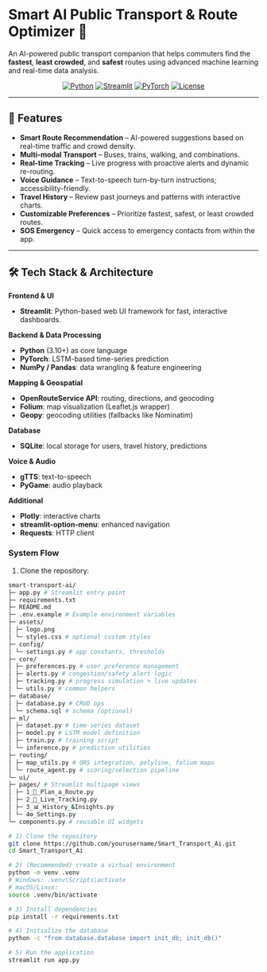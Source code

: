 # Smart AI Public Transport & Route Optimizer 🚌

An AI-powered public transport companion that helps commuters find the **fastest**, **least crowded**, and **safest** routes using advanced machine learning and real-time data analysis.

<p align="center">
  <a href="https://python.org"><img alt="Python" src="https://img.shields.io/badge/Python-3.10%2B-blue.svg"></a>
  <a href="#"><img alt="Streamlit" src="https://img.shields.io/badge/Streamlit-UI-red"></a>
  <a href="#"><img alt="PyTorch" src="https://img.shields.io/badge/PyTorch-ML-orange"></a>
  <a href="#"><img alt="License" src="https://img.shields.io/badge/License-MIT-green"></a>
</p>

---

## 🌟 Features

- **Smart Route Recommendation** – AI-powered suggestions based on real-time traffic and crowd density.  
- **Multi-modal Transport** – Buses, trains, walking, and combinations.  
- **Real-time Tracking** – Live progress with proactive alerts and dynamic re-routing.  
- **Voice Guidance** – Text-to-speech turn-by-turn instructions; accessibility-friendly.  
- **Travel History** – Review past journeys and patterns with interactive charts.  
- **Customizable Preferences** – Prioritize fastest, safest, or least crowded routes.  
- **SOS Emergency** – Quick access to emergency contacts from within the app.

---

## 🛠️ Tech Stack & Architecture

**Frontend & UI**
- **Streamlit**: Python-based web UI framework for fast, interactive dashboards.

**Backend & Data Processing**
- **Python** (3.10+) as core language
- **PyTorch**: LSTM-based time-series prediction
- **NumPy / Pandas**: data wrangling & feature engineering

**Mapping & Geospatial**
- **OpenRouteService API**: routing, directions, and geocoding  
- **Folium**: map visualization (Leaflet.js wrapper)  
- **Geopy**: geocoding utilities (fallbacks like Nominatim)

**Database**
- **SQLite**: local storage for users, travel history, predictions

**Voice & Audio**
- **gTTS**: text-to-speech
- **PyGame**: audio playback

**Additional**
- **Plotly**: interactive charts
- **streamlit-option-menu**: enhanced navigation
- **Requests**: HTTP client

### System Flow


1. Clone the repository:
```bash
smart-transport-ai/
├─ app.py # Streamlit entry point
├─ requirements.txt
├─ README.md
├─ .env.example # Example environment variables
├─ assets/
│ ├─ logo.png
│ └─ styles.css # optional custom styles
├─ config/
│ └─ settings.py # app constants, thresholds
├─ core/
│ ├─ preferences.py # user preference management
│ ├─ alerts.py # congestion/safety alert logic
│ ├─ tracking.py # progress simulation + live updates
│ └─ utils.py # common helpers
├─ database/
│ ├─ database.py # CRUD ops
│ └─ schema.sql # schema (optional)
├─ ml/
│ ├─ dataset.py # time-series dataset
│ ├─ model.py # LSTM model definition
│ ├─ train.py # training script
│ └─ inference.py # prediction utilities
├─ routing/
│ ├─ map_utils.py # ORS integration, polyline, folium maps
│ └─ route_agent.py # scoring/selection pipeline
└─ ui/
├─ pages/ # Streamlit multipage views
│ ├─ 1_🚏_Plan_a_Route.py
│ ├─ 2_📍_Live_Tracking.py
│ ├─ 3_📊_History_&Insights.py
│ └─ 4⚙️_Settings.py
└─ components.py # reusable UI widgets
```


```bash
# 1) Clone the repository
git clone https://github.com/yourusername/Smart_Transport_Ai.git
cd Smart_Transport_Ai

# 2) (Recommended) create a virtual environment
python -m venv .venv
# Windows: .venv\Scripts\activate
# macOS/Linux:
source .venv/bin/activate

# 3) Install dependencies
pip install -r requirements.txt

# 4) Initialize the database
python -c "from database.database import init_db; init_db()"

# 5) Run the application
streamlit run app.py
```
